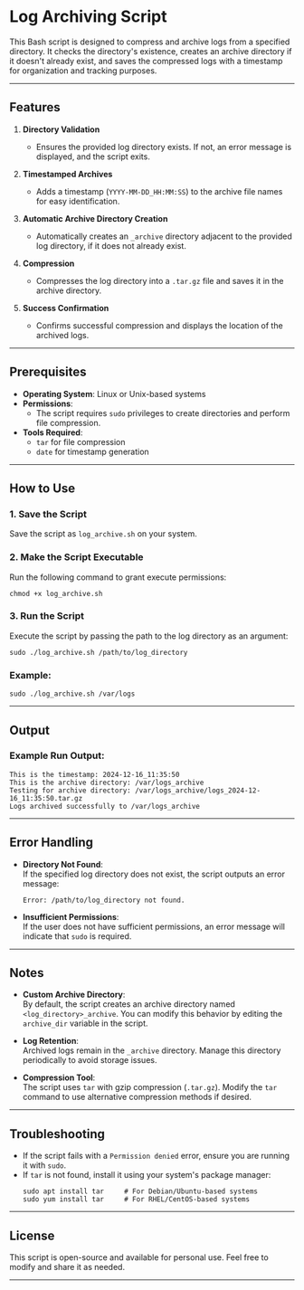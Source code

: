 
# Log Archiving Script  

This Bash script is designed to compress and archive logs from a specified directory. It checks the directory's existence, creates an archive directory if it doesn't already exist, and saves the compressed logs with a timestamp for organization and tracking purposes.  

---

## Features  

1. **Directory Validation**  
   - Ensures the provided log directory exists. If not, an error message is displayed, and the script exits.  

2. **Timestamped Archives**  
   - Adds a timestamp (`YYYY-MM-DD_HH:MM:SS`) to the archive file names for easy identification.  

3. **Automatic Archive Directory Creation**  
   - Automatically creates an `_archive` directory adjacent to the provided log directory, if it does not already exist.  

4. **Compression**  
   - Compresses the log directory into a `.tar.gz` file and saves it in the archive directory.  

5. **Success Confirmation**  
   - Confirms successful compression and displays the location of the archived logs.  

---

## Prerequisites  

- **Operating System**: Linux or Unix-based systems  
- **Permissions**:  
  - The script requires `sudo` privileges to create directories and perform file compression.  
- **Tools Required**:  
  - `tar` for file compression  
  - `date` for timestamp generation  

---

## How to Use  

### 1. Save the Script  
Save the script as `log_archive.sh` on your system.  

### 2. Make the Script Executable  
Run the following command to grant execute permissions:  
``` 
chmod +x log_archive.sh  
```  

### 3. Run the Script  
Execute the script by passing the path to the log directory as an argument:  
```
sudo ./log_archive.sh /path/to/log_directory  
```  

### Example:  
```  
sudo ./log_archive.sh /var/logs  
```  

---

## Output  

### Example Run Output:  
```  
This is the timestamp: 2024-12-16_11:35:50  
This is the archive directory: /var/logs_archive  
Testing for archive directory: /var/logs_archive/logs_2024-12-16_11:35:50.tar.gz  
Logs archived successfully to /var/logs_archive  
```  

---

## Error Handling  

- **Directory Not Found**:  
  If the specified log directory does not exist, the script outputs an error message:  
  ```  
  Error: /path/to/log_directory not found.  
  ```  

- **Insufficient Permissions**:  
  If the user does not have sufficient permissions, an error message will indicate that `sudo` is required.  

---

## Notes  

- **Custom Archive Directory**:  
  By default, the script creates an archive directory named `<log_directory>_archive`. You can modify this behavior by editing the `archive_dir` variable in the script.  

- **Log Retention**:  
  Archived logs remain in the `_archive` directory. Manage this directory periodically to avoid storage issues.  

- **Compression Tool**:  
  The script uses `tar` with gzip compression (`.tar.gz`). Modify the `tar` command to use alternative compression methods if desired.  

---

## Troubleshooting  

- If the script fails with a `Permission denied` error, ensure you are running it with `sudo`.  
- If `tar` is not found, install it using your system's package manager:  
  ```
  sudo apt install tar     # For Debian/Ubuntu-based systems  
  sudo yum install tar     # For RHEL/CentOS-based systems  
  ``` 

---

## License  

This script is open-source and available for personal use. Feel free to modify and share it as needed.  

--- 


